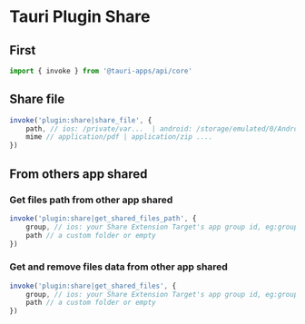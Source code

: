 # Tauri Plugin Share

## First
```typescript
import { invoke } from '@tauri-apps/api/core'
```

## Share file
```typescript
invoke('plugin:share|share_file', {
	path, // ios: /private/var...  | android: /storage/emulated/0/Android...
	mime // application/pdf | application/zip ....
})
```

## From others app shared
### Get files path from other app shared 
```typescript
invoke('plugin:share|get_shared_files_path', {
	group, // ios: your Share Extension Target's app group id, eg:group.com.xxxx.xxx
	path // a custom folder or empty
})
```

### Get and remove files data from other app shared 
```typescript
invoke('plugin:share|get_shared_files', {
	group, // ios: your Share Extension Target's app group id, eg:group.com.xxxx.xxx
	path // a custom folder or empty
})
```
